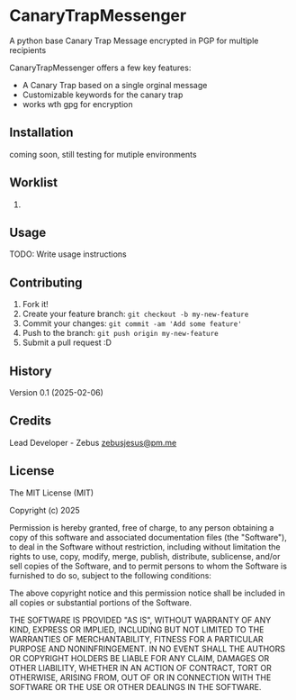 # CanaryTrapMessenger
A python base Canary Trap Message encrypted in PGP for multiple recipients 

CanaryTrapMessenger offers a few key features:  
- A Canary Trap based on a single orginal message  
- Customizable keywords for the canary trap 
- works wth gpg for encryption 
 
## Installation

coming soon, still testing for mutiple environments
 
 
## Worklist 
1.
 
## Usage
 
TODO: Write usage instructions
 
## Contributing
 
1. Fork it!
2. Create your feature branch: `git checkout -b my-new-feature`
3. Commit your changes: `git commit -am 'Add some feature'`
4. Push to the branch: `git push origin my-new-feature`
5. Submit a pull request :D
 
## History
 
Version 0.1 (2025-02-06) 
 
## Credits
 
Lead Developer - Zebus zebusjesus@pm.me

## License
 
The MIT License (MIT)

Copyright (c) 2025

Permission is hereby granted, free of charge, to any person obtaining a copy of this software and associated documentation files (the "Software"), to deal in the Software without restriction, including without limitation the rights to use, copy, modify, merge, publish, distribute, sublicense, and/or sell copies of the Software, and to permit persons to whom the Software is furnished to do so, subject to the following conditions:

The above copyright notice and this permission notice shall be included in all copies or substantial portions of the Software.

THE SOFTWARE IS PROVIDED "AS IS", WITHOUT WARRANTY OF ANY KIND, EXPRESS OR IMPLIED, INCLUDING BUT NOT LIMITED TO THE WARRANTIES OF MERCHANTABILITY, FITNESS FOR A PARTICULAR PURPOSE AND NONINFRINGEMENT. IN NO EVENT SHALL THE AUTHORS OR COPYRIGHT HOLDERS BE LIABLE FOR ANY CLAIM, DAMAGES OR OTHER LIABILITY, WHETHER IN AN ACTION OF CONTRACT, TORT OR OTHERWISE, ARISING FROM, OUT OF OR IN CONNECTION WITH THE SOFTWARE OR THE USE OR OTHER DEALINGS IN THE SOFTWARE.
